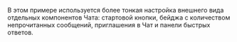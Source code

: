 В этом примере используется более тонкая настройка внешнего вида отдельных компонентов Чата: cтартовой кнопки, бейджа с количеством непрочитанных сообщений, приглашения в Чат и панели быстрых ответов.
